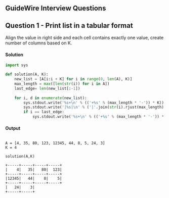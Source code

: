 ## GuideWire Interview Questions

## Question 1 - Print list in a tabular format
Align the value in right side and each cell contains exactly one value, create number of columns based on K. 

#### Solution

```python
import sys

def solution(A, K):
    new_list = [A[i:i + K] for i in range(0, len(A), K)]
    max_length = max([len(str(i)) for i in A])
    last_edge= len(new_list[:-1])
    
    for i, d in enumerate(new_list):
        sys.stdout.write('%s+\n' % (('+%s' % (max_length * '-')) * K))
        sys.stdout.write('|%s|\n' % ('|'.join(str(i).rjust(max_length) for i in d)))
        if i == last_edge:
            sys.stdout.write('%s+\n' % (('+%s' % (max_length * '-')) * len(d)))
```

#### Output

```shell

A = [4, 35, 80, 123, 12345, 44, 8, 5, 24, 3]
K = 4

solution(A,K)

+-----+-----+-----+-----+
|    4|   35|   80|  123|
+-----+-----+-----+-----+
|12345|   44|    8|    5|
+-----+-----+-----+-----+
|   24|    3|
+-----+-----+

```
